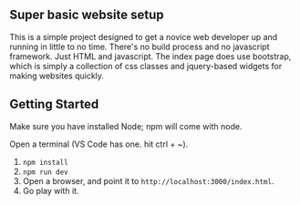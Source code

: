 ## Super basic website setup
This is a simple project designed to get a novice web developer up and running in little to no time. There's no build process and no javascript framework. Just HTML and javascript. The index page does use bootstrap, which is simply a collection of css classes and jquery-based widgets for making websites quickly. 

## Getting Started

Make sure you have installed Node; npm will come with node.

Open a terminal (VS Code has one. hit ctrl + ~).

1. `npm install`
2. `npm run dev`
3. Open a browser, and point it to `http://localhost:3000/index.html`.
4. Go play with it.